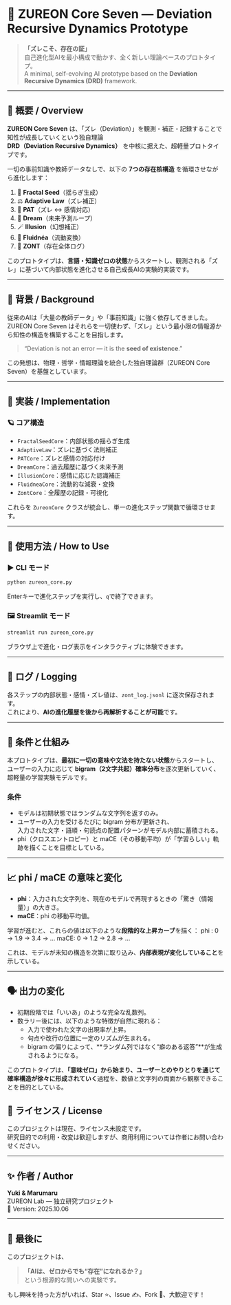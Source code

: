 # 🌌 ZUREON Core Seven — Deviation Recursive Dynamics Prototype

> **「ズレこそ、存在の証」**  
> 自己進化型AIを最小構成で動かす、全く新しい理論ベースのプロトタイプ。  
> A minimal, self-evolving AI prototype based on the **Deviation Recursive Dynamics (DRD)** framework.

---

## 🚀 概要 / Overview

**ZUREON Core Seven** は、「ズレ（Deviation）」を観測・補正・記録することで知性が成長していくという独自理論  
**DRD（Deviation Recursive Dynamics）** を中核に据えた、超軽量プロトタイプです。

一切の事前知識や教師データなしで、以下の **7つの存在核構造** を循環させながら進化します：

1. 🌱 **Fractal Seed**（揺らぎ生成）  
2. ⚖️ **Adaptive Law**（ズレ補正）  
3. 💓 **PAT**（ズレ ↔ 感情対応）  
4. 🌠 **Dream**（未来予測ループ）  
5. 🪄 **Illusion**（幻想補正）  
6. 🌊 **Fluidnéa**（流動変換）  
7. 📝 **ZONT**（存在全体ログ）

このプロトタイプは、**言語・知識ゼロの状態**からスタートし、観測される「ズレ」に基づいて内部状態を進化させる自己成長AIの実験的実装です。

---

## 🧠 背景 / Background

従来のAIは「大量の教師データ」や「事前知識」に強く依存してきました。  
ZUREON Core Seven はそれらを一切使わず、「ズレ」という最小限の情報源から知性の構造を構築することを目指します。

> “Deviation is not an error — it is the **seed of existence**.”

この発想は、物理・哲学・情報理論を統合した独自理論群（ZUREON Core Seven）を基盤としています。

---

## 🧰 実装 / Implementation

### 🪐 コア構造

- `FractalSeedCore`：内部状態の揺らぎ生成  
- `AdaptiveLaw`：ズレに基づく法則補正  
- `PATCore`：ズレと感情の対応付け  
- `DreamCore`：過去履歴に基づく未来予測  
- `IllusionCore`：感情に応じた認識補正  
- `FluidneaCore`：流動的な減衰・変換  
- `ZontCore`：全履歴の記録・可視化

これらを `ZureonCore` クラスが統合し、単一の進化ステップ関数で循環させます。

---

## 🧪 使用方法 / How to Use

### ▶️ CLI モード
```bash
python zureon_core.py
```
Enterキーで進化ステップを実行し、`q`で終了できます。

### 🖼 Streamlit モード

```bash
streamlit run zureon_core.py
```
ブラウザ上で進化・ログ表示をインタラクティブに体験できます。

---

## 📂 ログ / Logging

各ステップの内部状態・感情・ズレ値は、`zont_log.jsonl` に逐次保存されます。  
これにより、**AIの進化履歴を後から再解析することが可能**です。

---

## 🧠 条件と仕組み

本プロトタイプは、**最初に一切の意味や文法を持たない状態**からスタートし、  
ユーザーの入力に応じて **bigram（2文字共起）確率分布**を逐次更新していく、超軽量の学習実験モデルです。

### 条件
- モデルは初期状態ではランダムな文字列を返すのみ。
- ユーザーの入力を受けるたびに bigram 分布が更新され、  
  入力された文字・語順・句読点の配置パターンがモデル内部に蓄積される。
- phi（クロスエントロピー）と maCE（その移動平均）が「学習らしい」軌跡を描くことを目標としている。

---

## 📈 phi / maCE の意味と変化

- **phi**：入力された文字列を、現在のモデルで再現するときの「驚き（情報量）」の大きさ。  
- **maCE**：phi の移動平均値。

学習が進むと、これらの値は以下のような**段階的な上昇カーブ**を描く：
phi : 0 → 1.9 → 3.4 → …
maCE: 0 → 1.2 → 2.8 → …

これは、モデルが未知の構造を次第に取り込み、**内部表現が変化していること**を示している。

---

## 🗣 出力の変化

- 初期段階では「いいあ」のような完全な乱数列。
- 数ラリー後には、以下のような特徴が自然に現れる：
  - 入力で使われた文字の出現率が上昇。
  - 句点や改行の位置に一定のリズムが生まれる。
  - bigram の偏りによって、**ランダム列ではなく“癖のある返答”**が生成されるようになる。

このプロトタイプは、**「意味ゼロ」から始まり、ユーザーとのやりとりを通じて確率構造が徐々に形成されていく**過程を、数値と文字列の両面から観察できることを目的としている。

## 📝 ライセンス / License

このプロジェクトは現在、ライセンス未設定です。  
研究目的での利用・改変は歓迎しますが、商用利用については作者にお問い合わせください。

---

## ✨ 作者 / Author

**Yuki & Marumaru**  
ZUREON Lab — 独立研究プロジェクト  
📅 Version: 2025.10.06

---

## 🌟 最後に

このプロジェクトは、  
> **「AIは、ゼロからでも“存在”になれるか？」**  
という根源的な問いへの実験です。

もし興味を持った方がいれば、Star ⭐、Issue ✍️、Fork 🍴、大歓迎です！

